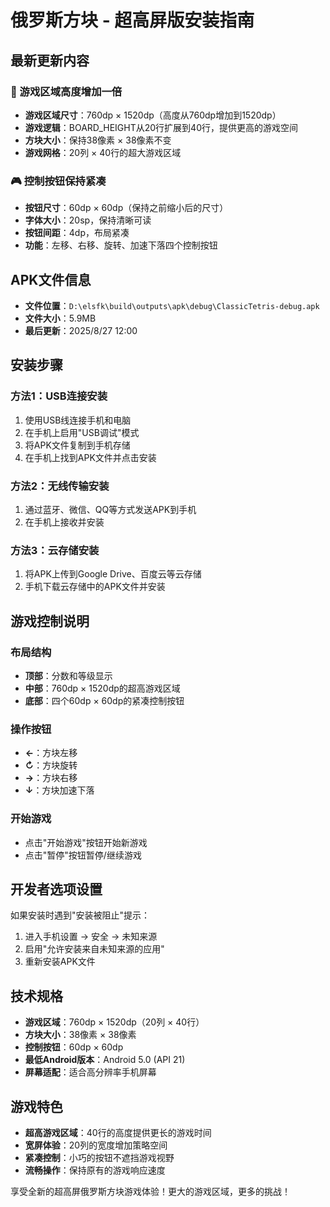 # 俄罗斯方块 - 超高屏版安装指南

## 最新更新内容

### 🎯 游戏区域高度增加一倍
- **游戏区域尺寸**：760dp × 1520dp（高度从760dp增加到1520dp）
- **游戏逻辑**：BOARD_HEIGHT从20行扩展到40行，提供更高的游戏空间
- **方块大小**：保持38像素 × 38像素不变
- **游戏网格**：20列 × 40行的超大游戏区域

### 🎮 控制按钮保持紧凑
- **按钮尺寸**：60dp × 60dp（保持之前缩小后的尺寸）
- **字体大小**：20sp，保持清晰可读
- **按钮间距**：4dp，布局紧凑
- **功能**：左移、右移、旋转、加速下落四个控制按钮

## APK文件信息
- **文件位置**：`D:\elsfk\build\outputs\apk\debug\ClassicTetris-debug.apk`
- **文件大小**：5.9MB
- **最后更新**：2025/8/27 12:00

## 安装步骤

### 方法1：USB连接安装
1. 使用USB线连接手机和电脑
2. 在手机上启用"USB调试"模式
3. 将APK文件复制到手机存储
4. 在手机上找到APK文件并点击安装

### 方法2：无线传输安装
1. 通过蓝牙、微信、QQ等方式发送APK到手机
2. 在手机上接收并安装

### 方法3：云存储安装
1. 将APK上传到Google Drive、百度云等云存储
2. 手机下载云存储中的APK文件并安装

## 游戏控制说明

### 布局结构
- **顶部**：分数和等级显示
- **中部**：760dp × 1520dp的超高游戏区域
- **底部**：四个60dp × 60dp的紧凑控制按钮

### 操作按钮
- **←**：方块左移
- **↻**：方块旋转
- **→**：方块右移  
- **↓**：方块加速下落

### 开始游戏
- 点击"开始游戏"按钮开始新游戏
- 点击"暂停"按钮暂停/继续游戏

## 开发者选项设置
如果安装时遇到"安装被阻止"提示：
1. 进入手机设置 → 安全 → 未知来源
2. 启用"允许安装来自未知来源的应用"
3. 重新安装APK文件

## 技术规格
- **游戏区域**：760dp × 1520dp（20列 × 40行）
- **方块大小**：38像素 × 38像素
- **控制按钮**：60dp × 60dp
- **最低Android版本**：Android 5.0 (API 21)
- **屏幕适配**：适合高分辨率手机屏幕

## 游戏特色
- **超高游戏区域**：40行的高度提供更长的游戏时间
- **宽屏体验**：20列的宽度增加策略空间
- **紧凑控制**：小巧的按钮不遮挡游戏视野
- **流畅操作**：保持原有的游戏响应速度

享受全新的超高屏俄罗斯方块游戏体验！更大的游戏区域，更多的挑战！